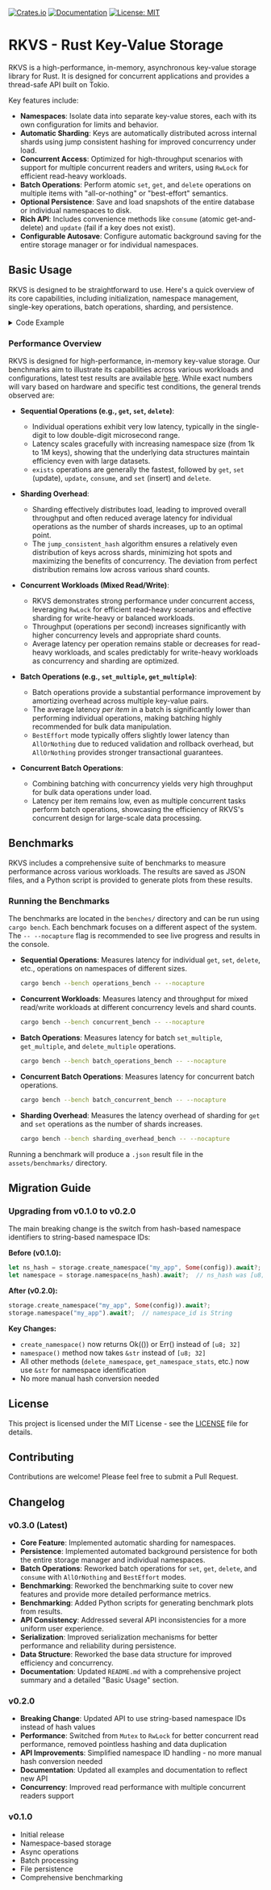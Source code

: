 [![Crates.io](https://img.shields.io/crates/v/rkvs.svg)](https://crates.io/crates/rkvs)
[![Documentation](https://docs.rs/rkvs/badge.svg)](https://docs.rs/rkvs)
[![License: MIT](https://img.shields.io/badge/License-MIT-yellow.svg)](https://opensource.org/licenses/MIT)
# RKVS - Rust Key-Value Storage

RKVS is a high-performance, in-memory, asynchronous key-value storage library for Rust. It is designed for concurrent applications and provides a thread-safe API built on Tokio.

Key features include:

- **Namespaces**: Isolate data into separate key-value stores, each with its own configuration for limits and behavior.
- **Automatic Sharding**: Keys are automatically distributed across internal shards using jump consistent hashing for improved concurrency under load.
- **Concurrent Access**: Optimized for high-throughput scenarios with support for multiple concurrent readers and writers, using `RwLock` for efficient read-heavy workloads.
- **Batch Operations**: Perform atomic `set`, `get`, and `delete` operations on multiple items with "all-or-nothing" or "best-effort" semantics.
- **Optional Persistence**: Save and load snapshots of the entire database or individual namespaces to disk.
- **Rich API**: Includes convenience methods like `consume` (atomic get-and-delete) and `update` (fail if a key does not exist).
- **Configurable Autosave**: Configure automatic background saving for the entire storage manager or for individual namespaces.

## Basic Usage

RKVS is designed to be straightforward to use. Here's a quick overview of its core capabilities, including initialization, namespace management, single-key operations, batch operations, sharding, and persistence.
<details>
<summary>Code Example</summary>

```rust
use rkvs::{
    StorageManager, StorageConfig, NamespaceConfig,
    ManagerAutosaveConfig, NamespaceAutosaveConfig,
    BatchMode, Result,
};
use std::time::Duration;
use std::env::temp_dir; // For temporary persistence path

#[tokio::main]
async fn main() -> Result<()> {
    // 1. Setup StorageManager with Persistence
    //    Using a temporary directory for demonstration.
    let persistence_path = temp_dir().join("rkvs_basic_usage");
    println!("Persistence path: {}", persistence_path.display());

    // Configure manager-level autosave (optional)
    let manager_config = StorageConfig {
        max_namespaces: None, // No limit on namespaces
        manager_autosave: Some(ManagerAutosaveConfig {
            interval: Duration::from_secs(300), // Save every 5 minutes
            filename: "full_db_snapshot.bin".to_string(),
        }),
        namespace_autosave: vec![], // Can be configured here or dynamically
    };

    let storage = StorageManager::builder()
        .with_config(manager_config)
        .with_persistence(persistence_path.clone())
        .build().await?;

    // 2. Initialize the StorageManager
    //    Attempt to load from a snapshot. If not found, starts fresh without error.
    storage.initialize(Some("full_db_snapshot.bin")).await?;
    println!("StorageManager initialized.");

    // 3. Create a Namespace
    let ns_name = "my_application_data";
    let mut ns_config = NamespaceConfig::default();
    ns_config.set_max_keys(10_000); // Limit to 10,000 keys
    ns_config.set_shard_count(4);   // Use 4 shards for this namespace

    storage.create_namespace(ns_name, Some(ns_config.clone())).await?;
    println!("Namespace '{}' created with {} shards.", ns_name, ns_config.shard_count());

    // Get a handle to the namespace
    let namespace = storage.namespace(ns_name).await?;

    // 4. Single Key Operations: Set, Get, Update, Exists, Consume, Delete

    // Set a new key
    let old_value = namespace.set("user:1", b"Alice".to_vec()).await?;
    assert!(old_value.is_none());
    println!("Set 'user:1' to 'Alice'");

    // Get a value
    let value = namespace.get("user:1").await;
    assert_eq!(value.map(|v| *v), Some(b"Alice".to_vec()));
    println!("Got 'user:1': {:?}", value.map(|v| String::from_utf8_lossy(v.as_ref())));

    // Update an existing key (fails if key does not exist)
    let old_value = namespace.update("user:1", b"Alicia".to_vec()).await?;
    assert_eq!(*old_value, b"Alice".to_vec());
    println!("Updated 'user:1' to 'Alicia', old value was 'Alice'");

    // Check if a key exists
    assert!(namespace.exists("user:1").await);
    println!("'user:1' exists.");

    // Consume (atomically get and delete)
    let consumed_value = namespace.consume("user:1").await?;
    assert_eq!(*consumed_value, b"Alicia".to_vec());
    assert!(!namespace.exists("user:1").await);
    println!("Consumed 'user:1', value was 'Alicia'. It no longer exists.");

    // Set keys back for further examples
    namespace.set("user:1", b"Bob".to_vec()).await?;
    namespace.set("user:2", b"Charlie".to_vec()).await?;
    namespace.set("user:3", b"David".to_vec()).await?;
    println!("Set 'user:1', 'user:2', 'user:3' for batch operations.");

    // Delete a key
    let deleted = namespace.delete("user:2").await;
    assert!(deleted);
    assert!(!namespace.exists("user:2").await);
    println!("Deleted 'user:2'.");

    // 5. Batch Operations

    // Batch Set (BestEffort: processes all, reports errors for failed ones)
    let batch_set_items = vec![("user:1".to_string(), b"Bobby".to_vec()), ("user:4".to_string(), b"Eve".to_vec())];
    let set_result = namespace.set_multiple(batch_set_items, BatchMode::BestEffort).await?;
    println!("Batch Set (BestEffort) processed {} items.", set_result.total_processed);

    // Batch Get (AllOrNothing: fails if any key is missing)
    let batch_get_keys_aon = vec!["user:1".to_string(), "non_existent_key".to_string()];
    let get_result_aon = namespace.get_multiple(batch_get_keys_aon, BatchMode::AllOrNothing).await;
    assert!(get_result_aon.data.is_none() && get_result_aon.errors.is_some());
    println!("Batch Get (AllOrNothing) failed as expected for missing key.");

    // Batch Delete (BestEffort)
    let batch_delete_keys = vec!["user:3".to_string(), "non_existent_key_2".to_string()];
    let delete_result = namespace.delete_multiple(batch_delete_keys, BatchMode::BestEffort).await?;
    assert!(delete_result.errors.is_some()); // non_existent_key_2 was not found
    println!("Batch Delete (BestEffort) deleted 1 item, 1 error reported.");

    // 6. Resizing Shards (only supports increasing shard count)
    let current_shard_count = namespace.get_config().await.shard_count();
    namespace.resize_shards(current_shard_count * 2).await?;
    println!("Namespace '{}' resized from {} to {} shards.", ns_name, current_shard_count, namespace.get_config().await.shard_count());

    // 7. Manual Persistence (Save/Load)
    storage.save_all("manual_full_snapshot.bin").await?; // Saves all namespaces
    storage.save_namespace(ns_name, "my_app_snapshot.bin").await?; // Saves a single namespace
    println!("Manually saved full StorageManager and namespace '{}' snapshots.", ns_name);

    // 8. Dynamic Namespace Autosave (can also be configured at StorageManager creation)
    let ns_autosave_config = NamespaceAutosaveConfig {
        namespace_name: ns_name.to_string(),
        interval: Duration::from_secs(60), // Save every minute
        filename_pattern: "ns_{ns}_snapshot_{ts}.bin".to_string(), // {ns} and {ts} are placeholders
    };
    storage.add_namespace_autosave_task(ns_autosave_config).await?;
    println!("Added dynamic autosave task for namespace '{}'.", ns_name);

    // 9. Clean up (optional, for demonstration purposes)
    storage.delete_namespace(ns_name).await?;
    println!("Namespace '{}' deleted.", ns_name);

    // Clean up persistence files
    if persistence_path.exists() {
        std::fs::remove_dir_all(&persistence_path)?;
        println!("Cleaned up persistence directory: {}", persistence_path.display());
    }

    Ok(())
}
```
</details>

### Performance Overview

RKVS is designed for high-performance, in-memory key-value storage. Our benchmarks aim to illustrate its capabilities across various workloads and configurations, latest test results are available [here](https://github.com/Tomasz-Bak/rkvs/tree/master/assets/benchmarks). While exact numbers will vary based on hardware and specific test conditions, the general trends observed are:

*   **Sequential Operations (e.g., `get`, `set`, `delete`)**:
    *   Individual operations exhibit very low latency, typically in the single-digit to low double-digit microsecond range.
    *   Latency scales gracefully with increasing namespace size (from 1k to 1M keys), showing that the underlying data structures maintain efficiency even with large datasets.
    *   `exists` operations are generally the fastest, followed by `get`, `set` (update), `update`, `consume`, and `set` (insert) and `delete`.

*   **Sharding Overhead**:
    *   Sharding effectively distributes load, leading to improved overall throughput and often reduced average latency for individual operations as the number of shards increases, up to an optimal point.
    *   The `jump_consistent_hash` algorithm ensures a relatively even distribution of keys across shards, minimizing hot spots and maximizing the benefits of concurrency. The deviation from perfect distribution remains low across various shard counts.

*   **Concurrent Workloads (Mixed Read/Write)**:
    *   RKVS demonstrates strong performance under concurrent access, leveraging `RwLock` for efficient read-heavy scenarios and effective sharding for write-heavy or balanced workloads.
    *   Throughput (operations per second) increases significantly with higher concurrency levels and appropriate shard counts.
    *   Average latency per operation remains stable or decreases for read-heavy workloads, and scales predictably for write-heavy workloads as concurrency and sharding are optimized.

*   **Batch Operations (e.g., `set_multiple`, `get_multiple`)**:
    *   Batch operations provide a substantial performance improvement by amortizing overhead across multiple key-value pairs.
    *   The average latency *per item* in a batch is significantly lower than performing individual operations, making batching highly recommended for bulk data manipulation.
    *   `BestEffort` mode typically offers slightly lower latency than `AllOrNothing` due to reduced validation and rollback overhead, but `AllOrNothing` provides stronger transactional guarantees.

*   **Concurrent Batch Operations**:
    *   Combining batching with concurrency yields very high throughput for bulk data operations under load.
    *   Latency per item remains low, even as multiple concurrent tasks perform batch operations, showcasing the efficiency of RKVS's concurrent design for large-scale data processing.

## Benchmarks

RKVS includes a comprehensive suite of benchmarks to measure performance across various workloads. The results are saved as JSON files, and a Python script is provided to generate plots from these results.

### Running the Benchmarks

The benchmarks are located in the `benches/` directory and can be run using `cargo bench`. Each benchmark focuses on a different aspect of the system. The `-- --nocapture` flag is recommended to see live progress and results in the console.

-   **Sequential Operations**: Measures latency for individual `get`, `set`, `delete`, etc., operations on namespaces of different sizes.
    ```sh
    cargo bench --bench operations_bench -- --nocapture
    ```

-   **Concurrent Workloads**: Measures latency and throughput for mixed read/write workloads at different concurrency levels and shard counts.
    ```sh
    cargo bench --bench concurrent_bench -- --nocapture
    ```

-   **Batch Operations**: Measures latency for batch `set_multiple`, `get_multiple`, and `delete_multiple` operations.
    ```sh
    cargo bench --bench batch_operations_bench -- --nocapture
    ```

-   **Concurrent Batch Operations**: Measures latency for concurrent batch operations.
    ```sh
    cargo bench --bench batch_concurrent_bench -- --nocapture
    ```

-   **Sharding Overhead**: Measures the latency overhead of sharding for `get` and `set` operations as the number of shards increases.
    ```sh
    cargo bench --bench sharding_overhead_bench -- --nocapture
    ```

Running a benchmark will produce a `.json` result file in the `assets/benchmarks/` directory.

## Migration Guide

### Upgrading from v0.1.0 to v0.2.0

The main breaking change is the switch from hash-based namespace identifiers to string-based namespace IDs:

**Before (v0.1.0):**
```rust
let ns_hash = storage.create_namespace("my_app", Some(config)).await?;
let namespace = storage.namespace(ns_hash).await?;  // ns_hash was [u8; 32]
```

**After (v0.2.0):**
```rust
storage.create_namespace("my_app", Some(config)).await?;
storage.namespace("my_app").await?;  // namespace_id is String
```
**Key Changes:**
- `create_namespace()` now returns Ok(()) or Err() instead of `[u8; 32]`
- `namespace()` method now takes `&str` instead of `[u8; 32]`
- All other methods (`delete_namespace`, `get_namespace_stats`, etc.) now use `&str` for namespace identification
- No more manual hash conversion needed 

## License

This project is licensed under the MIT License - see the [LICENSE](https://opensource.org/licenses/MIT) file for details.

## Contributing

Contributions are welcome! Please feel free to submit a Pull Request.

## Changelog

### v0.3.0 (Latest)
- **Core Feature**: Implemented automatic sharding for namespaces.
- **Persistence**: Implemented automated background persistence for both the entire storage manager and individual namespaces.
- **Batch Operations**: Reworked batch operations for `set`, `get`, `delete`, and `consume` with `AllOrNothing` and `BestEffort` modes.
- **Benchmarking**: Reworked the benchmarking suite to cover new features and provide more detailed performance metrics.
- **Benchmarking**: Added Python scripts for generating benchmark plots from results.
- **API Consistency**: Addressed several API inconsistencies for a more uniform user experience.
- **Serialization**: Improved serialization mechanisms for better performance and reliability during persistence.
- **Data Structure**: Reworked the base data structure for improved efficiency and concurrency.
- **Documentation**: Updated `README.md` with a comprehensive project summary and a detailed "Basic Usage" section.

### v0.2.0
- **Breaking Change**: Updated API to use string-based namespace IDs instead of hash values
- **Performance**: Switched from `Mutex` to `RwLock` for better concurrent read performance, removed pointless hashing and data duplication
- **API Improvements**: Simplified namespace ID handling - no more manual hash conversion needed
- **Documentation**: Updated all examples and documentation to reflect new API
- **Concurrency**: Improved read performance with multiple concurrent readers support

### v0.1.0
- Initial release
- Namespace-based storage
- Async operations
- Batch processing
- File persistence
- Comprehensive benchmarking
